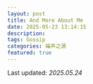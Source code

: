 ```yaml
---
layout: post
title: And More About Me
date: 2025-05-23 13:14:15
description: 
tags: Gossip
categories: 噪声之源
featured: true
---
```


Last updated: *2025.05.24*

